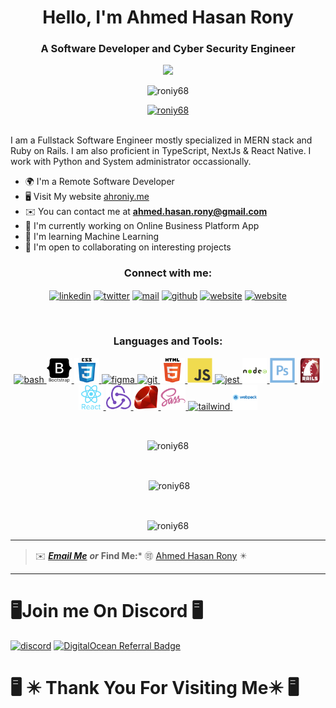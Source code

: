 <h1 align="center">Hello, I'm Ahmed Hasan Rony</h1>
<h3 align="center">A Software Developer and Cyber Security Engineer </h3>
<div id="header" align="center">
  <img src="https://media.giphy.com/media/fwbZnTftCXVocKzfxR/giphy.gif" width="200"/>
</div>

<p align="center"> <img src="https://komarev.com/ghpvc/?username=roniy68&label=Profile%20views&color=0e75b6&style=flat" alt="roniy68" /> </p>

<p align="center"> <a href="https://github.com/ryo-ma/github-profile-trophy"><img src="https://github-profile-trophy.vercel.app/?username=roniy68" alt="roniy68" /></a> </p>

<br>
I am a Fullstack Software Engineer mostly specialized in MERN stack and Ruby on Rails. I am also proficient in TypeScript, NextJs & React Native. I work with Python and System administrator occassionally. 

- 🌍  I'm a Remote Software Developer
- 🖥️  Visit My website [ahroniy.me](https://www.ahroniy.me)
- ✉️  You can contact me at **ahmed.hasan.rony@gmail.com**
- 🚀  I'm currently working on Online Business Platform App
- 🧠  I'm learning Machine Learning
- 🤝  I'm open to collaborating on interesting projects

<h3 align="center">Connect with me:</h3>
<p align="center">
<a href="https://www.linkedin.com/in/ahroniy/" target="blank"><img align="center" src="https://media.tenor.com/8q8PYGT5jW0AAAAd/linkedin-teameasil.gif" alt="linkedin" height="50" width="50" /></a>
<a href="https://twitter.com/ahroniy" target="blank"><img align="center" src="https://media.giphy.com/media/SMKiEh9WDO6ze/giphy.gif" alt="twitter" height="50" width="50" /></a>
<a href="mailto:ahmed.hasan.rony@gmail.com?subject=Reaching%20Out%20to%20you%20from%20Github" target="blank"><img align="center" src="https://media.giphy.com/media/5NPhdqmyRxn8I/giphy.gif" alt="mail" height="50" width="50" /></a>
<a href="https://www.github.com/roniy68" target="blank"><img align="center" src="https://media1.giphy.com/avatars/mwooodward/cIe5MvDvX4Vc.gif" alt="github" height="50" width="50" /></a>
<a href="https://roniy68.github.io" target="blank"><img align="center" src="https://media.giphy.com/media/eNkinmRoeqYhDvU476/giphy.gif" alt="website" height="50" width="50" /></a>
<a href="src="https://discord.gg/BxKn5uS95b"" target="blank"><img align="center" src="https://media.giphy.com/media/4edx0TGrxhhnnCTgO4/giphy.gif" alt="website" height="50" width="50" /></a>

</p>


<br>

<h3 align="center">Languages and Tools:</h3>
<p align="center"> <a href="https://www.gnu.org/software/bash/" target="_blank" rel="noreferrer"> <img src="https://www.vectorlogo.zone/logos/gnu_bash/gnu_bash-icon.svg" alt="bash" width="40" height="40"/> </a> <a href="https://getbootstrap.com" target="_blank" rel="noreferrer"> <img src="https://raw.githubusercontent.com/devicons/devicon/master/icons/bootstrap/bootstrap-plain-wordmark.svg" alt="bootstrap" width="40" height="40"/> </a> <a href="https://www.w3schools.com/css/" target="_blank" rel="noreferrer"> <img src="https://raw.githubusercontent.com/devicons/devicon/master/icons/css3/css3-original-wordmark.svg" alt="css3" width="40" height="40"/> </a> <a href="https://www.figma.com/" target="_blank" rel="noreferrer"> <img src="https://www.vectorlogo.zone/logos/figma/figma-icon.svg" alt="figma" width="40" height="40"/> </a> <a href="https://git-scm.com/" target="_blank" rel="noreferrer"> <img src="https://www.vectorlogo.zone/logos/git-scm/git-scm-icon.svg" alt="git" width="40" height="40"/> </a> <a href="https://www.w3.org/html/" target="_blank" rel="noreferrer"> <img src="https://raw.githubusercontent.com/devicons/devicon/master/icons/html5/html5-original-wordmark.svg" alt="html5" width="40" height="40"/> </a> <a href="https://developer.mozilla.org/en-US/docs/Web/JavaScript" target="_blank" rel="noreferrer"> <img src="https://raw.githubusercontent.com/devicons/devicon/master/icons/javascript/javascript-original.svg" alt="javascript" width="40" height="40"/> </a> <a href="https://jestjs.io" target="_blank" rel="noreferrer"> <img src="https://www.vectorlogo.zone/logos/jestjsio/jestjsio-icon.svg" alt="jest" width="40" height="40"/> </a> <a href="https://nodejs.org" target="_blank" rel="noreferrer"> <img src="https://raw.githubusercontent.com/devicons/devicon/master/icons/nodejs/nodejs-original-wordmark.svg" alt="nodejs" width="40" height="40"/> </a> <a href="https://www.photoshop.com/en" target="_blank" rel="noreferrer"> <img src="https://raw.githubusercontent.com/devicons/devicon/master/icons/photoshop/photoshop-line.svg" alt="photoshop" width="40" height="40"/> </a> <a href="https://rubyonrails.org" target="_blank" rel="noreferrer"> <img src="https://raw.githubusercontent.com/devicons/devicon/master/icons/rails/rails-original-wordmark.svg" alt="rails" width="40" height="40"/> </a> <a href="https://reactjs.org/" target="_blank" rel="noreferrer"> <img src="https://raw.githubusercontent.com/devicons/devicon/master/icons/react/react-original-wordmark.svg" alt="react" width="40" height="40"/> </a> <a href="https://redux.js.org" target="_blank" rel="noreferrer"> <img src="https://raw.githubusercontent.com/devicons/devicon/master/icons/redux/redux-original.svg" alt="redux" width="40" height="40"/> </a> <a href="https://www.ruby-lang.org/en/" target="_blank" rel="noreferrer"> <img src="https://raw.githubusercontent.com/devicons/devicon/master/icons/ruby/ruby-original.svg" alt="ruby" width="40" height="40"/> </a> <a href="https://sass-lang.com" target="_blank" rel="noreferrer"> <img src="https://raw.githubusercontent.com/devicons/devicon/master/icons/sass/sass-original.svg" alt="sass" width="40" height="40"/> </a> <a href="https://tailwindcss.com/" target="_blank" rel="noreferrer"> <img src="https://www.vectorlogo.zone/logos/tailwindcss/tailwindcss-icon.svg" alt="tailwind" width="40" height="40"/> </a> <a href="https://webpack.js.org" target="_blank" rel="noreferrer"> <img src="https://raw.githubusercontent.com/devicons/devicon/d00d0969292a6569d45b06d3f350f463a0107b0d/icons/webpack/webpack-original-wordmark.svg" alt="webpack" width="40" height="40"/> </a> </p>

<br>

<p align="center"><img align="center" src="https://github-readme-stats.vercel.app/api/top-langs?username=roniy68&show_icons=true&locale=en&layout=compact" alt="roniy68" /></p>

<br>

<p align="center">&nbsp;<img align="center" src="https://github-readme-stats.vercel.app/api?username=roniy68&show_icons=true&locale=en" alt="roniy68" /></p>
<br>
<p align="center"><img align="center" src="https://github-readme-streak-stats.herokuapp.com/?user=roniy68&" alt="roniy68" /></p>

---
> ✉️ <a href="mailto:ahmed.hasan.rony@gmail.com">***Email Me***</a> ***or*** **Find Me:*** 🉑 [Ahmed Hasan Rony](https://www.linkedin.com/in/ahroniy) ✴️ 
---
# 🖥️Join me On Discord 🖥️
[![discord](https://media.giphy.com/media/4edx0TGrxhhnnCTgO4/giphy.gif)](https://discord.gg/BxKn5uS95b)
[![DigitalOcean Referral Badge](https://web-platforms.sfo2.cdn.digitaloceanspaces.com/WWW/Badge%201.svg)](https://www.digitalocean.com/?refcode=628a6ffc0daf&utm_campaign=Referral_Invite&utm_medium=Referral_Program&utm_source=badge)
# 🖥️ ✴️ Thank You For Visiting Me✴️ 🖥️
